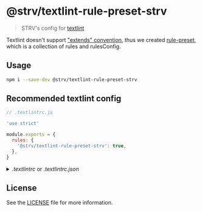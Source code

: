 # @strv/textlint-rule-preset-strv

> STRV's config for [textlint][textlint-home]

Textlint doesn't support ["extends" convention](https://github.com/textlint/textlint/issues/210), thus we created [rule-preset](https://textlint.github.io/docs/rule-preset.html), which is a collection of rules and rulesConfig.

## Usage

```sh
npm i --save-dev @strv/textlint-rule-preset-strv
```

## Recommended textlint config

```js
// .textlintrc.js

'use strict'

module.exports = {
  rules: {
    '@strv/textlint-rule-preset-strv': true,
  },
}
```

<details>
<summary><i>.textlintrc</i> or <i>.textlintrc.json</i></summary>

```json
{
  "rules": {
    "@strv/textlint-rule-preset-strv": true
  }
}
```

</details>

## License

See the [LICENSE](LICENSE) file for more information.

[textlint-home]: https://github.com/textlint/textlint
